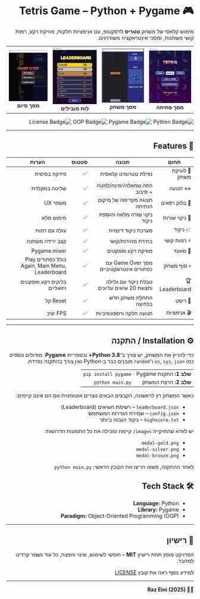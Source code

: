 <div dir="rtl">

  <h1>🎮 Tetris Game – Python + Pygame</h1>

  <p>
    מימוש קלאסי של משחק <strong>טטריס</strong> לדסקטופ, עם אנימציות חלקות, מוזיקת רקע, רמות קושי משתנות, ומסכי אינטראקציה משודרגים.
  </p>

  <!-- גלריה ל-GitHub README.md -->
<table>
  <tr>
    <td align="center">
      <img src="images/tetris_image1.PNG" width="250" alt="מסך פתיחה" />
      <br><b>מסך פתיחה</b>
    </td>
    <td align="center">
      <img src="images/tetris_image2.PNG" width="250" alt="מסך משחק" />
      <br><b>מסך משחק</b>
    </td>
    <td align="center">
      <img src="images/tetris_image3.PNG" width="250" alt="לוח מובילים" />
      <br><b>לוח מובילים</b>
    </td>
    <td align="center">
      <img src="images/tetris_image4.PNG" width="250" alt="מסך סיום" />
      <br><b>מסך סיום</b>
    </td>
  </tr>
</table>


  <p align="right">
    <img src="https://img.shields.io/badge/Python-100%25-blue" alt="Python Badge">
    <img src="https://img.shields.io/badge/Pygame-UI-lightgrey" alt="Pygame Badge">
    <img src="https://img.shields.io/badge/Paradigm-OOP-green" alt="OOP Badge">
    <img src="https://img.shields.io/badge/License-MIT-blue" alt="License Badge">
  </p>

  <hr>

  <h2>🚀 Features</h2>

  <table>
    <thead>
      <tr>
        <th>תחום</th>
        <th>תכונה</th>
        <th>סטטוס</th>
        <th>הערות</th>
      </tr>
    </thead>
    <tbody>
      <tr>
        <td>🎲 לוגיקת משחק</td>
        <td>נפילת טטרומינו קלאסית</td>
        <td>✅</td>
        <td>פיזיקה בסיסית</td>
      </tr>
      <tr>
        <td>↔️ תנועה</td>
        <td>הזזה שמאלה/ימינה/למטה + סיבוב</td>
        <td>✅</td>
        <td>שליטה במקלדת</td>
      </tr>
      <tr>
        <td>👻 בלוק רפאים</td>
        <td>תצוגה מקדימה של מיקום הנחיתה</td>
        <td>✅</td>
        <td>משפר UX</td>
      </tr>
      <tr>
        <td>🧹 ניקוי שורות</td>
        <td>ניקוי שורה מלאה והוספת ניקוד</td>
        <td>✅</td>
        <td>מימוש מלא</td>
      </tr>
      <tr>
        <td>📈 ניקוד</td>
        <td>מערכת ניקוד דינמית</td>
        <td>✅</td>
        <td>עולה עם רמות</td>
      </tr>
      <tr>
        <td>⚡ רמות קושי</td>
        <td>בחירת מהירות/קושי</td>
        <td>✅</td>
        <td>קצב ירידה משתנה</td>
      </tr>
      <tr>
        <td>🎵 סאונד</td>
        <td>מוזיקת רקע ואפקטים</td>
        <td>✅</td>
        <td>Pygame.mixer</td>
      </tr>
      <tr>
        <td>💀 סוף משחק</td>
        <td>מסך Game Over עם כפתורים אינטראקטיביים</td>
        <td>✅</td>
        <td>כולל כפתורים Play Again, Main Menu, Leaderboard</td>
      </tr>
      <tr>
        <td>🏆 Leaderboard</td>
        <td>טבלת ניקוד עם גלילה ותצוגת 20 שיאים עליונים</td>
        <td>✅</td>
        <td>בלוקים רקע ואפקטים ויזואליים</td>
      </tr>
      <tr>
        <td>🔄 ריסט</td>
        <td>התחלת משחק חדש בלחיצה</td>
        <td>✅</td>
        <td>Reset קל</td>
      </tr>
      <tr>
        <td>🎬 אנימציות</td>
        <td>תנועה חלקה ורספונסיביות</td>
        <td>✅</td>
        <td>FPS יציב</td>
      </tr>
    </tbody>
  </table>

  <hr>

<h2>⚙️ Installation / התקנה</h2>

<p>
  כדי להריץ את המשחק, יש צורך ב־<strong>Python 3.8+</strong> ובספריית <strong>Pygame</strong>.  
  מודולים נוספים כמו <code>os</code>, <code>sys</code>, <code>json</code> ו־<code>random</code> מובנים כבר ב‑Python ואין צורך בהתקנה נפרדת.
</p>

<table>
  <tr>
    <td><strong>שלב 1:</strong> התקנת Pygame</td>
    <td><code>pip install pygame</code></td>
  </tr>
  <tr>
    <td><strong>שלב 2:</strong> הרצת המשחק</td>
    <td><code>python main.py</code></td>
  </tr>
</table>

<p>
  כאשר המשחק רץ לראשונה, הקבצים הבאים נוצרים אוטומטית אם הם אינם קיימים:
</p>
<ul>
  <li><code>leaderboard.json</code> – רשימת השיאים (Leaderboard)</li>
  <li><code>config.json</code> – שמירת הגדרות המשתמש</li>
  <li><code>highscore.txt</code> – ניקוד הגבוה ביותר</li>
</ul>

<p>
  יש לוודא שהתיקייה <code>images/</code> קיימת ומכילה את כל התמונות הדרושות:
</p>
<ul>
  <li><code>medal-gold.png</code></li>
  <li><code>medal-silver.png</code></li>
  <li><code>medal-bronze.png</code></li>
</ul>

<p>
  לאחר ההתקנה, פשוט הריצו את הקובץ הראשי:
  <code>python main.py</code>
</p>


  <h2>🛠️ Tech Stack</h2>
  <ul>
    <li><strong>Language:</strong> Python</li>
    <li><strong>Library:</strong> Pygame</li>
    <li><strong>Paradigm:</strong> Object-Oriented Programming (OOP)</li>
  </ul>

  <hr>

  <h2>📄 רישיון</h2>
  <p>
    הפרויקט מופץ תחת רישיון <strong>MIT</strong> – חופשי לשימוש, שינוי והפצה, כל עוד נשמר קרדיט למחבר.
  </p>
  <p>למידע נוסף ראה את קובץ <a href="LICENSE">LICENSE</a></p>

  <hr>

  <p><strong>👨‍💻 Raz Eini (2025)</strong></p>

</div>
